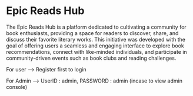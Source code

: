 # Epic Reads Hub

The Epic Reads Hub is a platform dedicated to cultivating a community for book enthusiasts, providing a space for readers to discover, share, and discuss their favorite literary works. This initiative was developed with the goal of offering users a seamless and engaging interface to explore book recommendations, connect with like-minded individuals, and participate in community-driven events such as book clubs and reading challenges.




For user
    --> Register first to login

For Admin
    --> UserID : admin, PASSWORD : admin
       (incase to view admin console)
         
  
